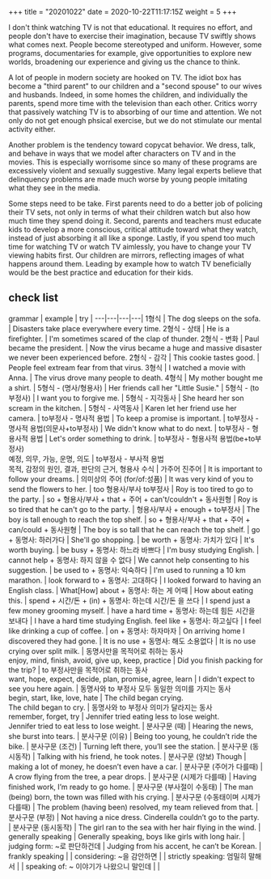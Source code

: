 +++
title = "20201022"
date = 2020-10-22T11:17:15Z
weight = 5
+++

I don't think watching TV is not that educational. It requires no effort, and people don't have to exercise their imagination, because TV swiftly shows what comes next. People become stereotyped and uniform. However, some programs, documentaries for example, give opportunities to explore new worlds, broadening our experience and giving us the chance to think.

A lot of people in modern society are hooked on TV. The idiot box has become a "third parent" to our children and a "second spouse" to our wives and husbands. Indeed, in some homes the children, and individually the parents, spend more time with the television than each other. Critics worry that passively watching TV is to absorbing of our time and attention. We not only do not get enough phsical exercise, but we do not stimulate our mental activity either.

Another problem is the tendency toward copycat behavior. We dress, talk, and behave in ways that we model after characters on TV and in the movies. This is especially worrisome since so many of these programs are excessively violent and sexually suggestive. Many legal experts believe that delinquency problems are made much worse by young people imitating what they see in the media.

Some steps need to be take. First parents need to do a better job of policing their TV sets, not only in terms of what their children watch but also how much time they spend doing it. Second, parents and teachers must educate kids to develop a more conscious, critical attitude toward what they watch, instead of just absorbing it all like a sponge. Lastly, if you spend too much time for watching TV or watch TV aimlessly, you have to change your TV viewing habits first. Our children are mirrors, reflecting images of what happens around them. Leading by example how to watch TV beneficially would be the best practice and education for their kids.

## check list

 grammar | example | try |
---|---|---|---|
1형식 |  The dog sleeps on the sofa. | Disasters take place everywhere every time.
2형식 - 상태 | He is a firefighter. | I'm sometimes scared of the clap of thunder.
2형식 - 변화 | Paul became the president. | Now the virus became a huge and massive disaster we never been experienced before.
2형식 - 감각 | This cookie tastes good. | People feel extream fear from that virus.
3형식 | I watched a movie with Anna. | The virus drove many people to death.
4형식 | My mother bought me a shirt. | 
5형식 - (명사/형용사) | Her friends call her "Little Susie." | 
5형식 - (to부정사) | I want you to forgive me. | 
5형식 - 지각동사 | She heard her son scream in the kitchen. | 
5형식 - 사역동사 | Karen let her friend use her camera. | 
to부정사 - 명사적 용법 | To keep a promise is important. | 
to부정사 - 명사적 용법(의문사+to부정사) | We didn't know what to do next. | 
to부정사 - 형용사적 용법 | Let's order something to drink. | 
to부정사 - 형용사적 용법(be+to부정사)</br> 예정, 의무, 가능, 운명, 의도 |
to부정사 - 부사적 용법</br> 목적, 감정의 원인, 결과, 판단의 근거, 형용사 수식 | 
가주어 진주어 | It is important to follow your dreams. | 
의미상의 주어 (for/of:성품) | It was very kind of you to send the flowers to her. |
too 형용사/부사 to부정사 | Roy is too tired to go to the party. | 
so + 형용사/부사 + that + 주어 + can't/couldn't + 동사원형 | Roy is so tired that he can't go to the party. |
형용사/부사 + enough + to부정사 | The boy is tall enough to reach the top shelf. |
so + 형용사/부사 + that + 주어 + can/could + 동사원형 | The boy is so tall that he can reach the top shelf. | 
go + 동명사: 하러가다 | She'll go shopping. |
be worth + 동명사: 가치가 있다 | It's worth buying. |
be busy + 동명사: 하느라 바쁘다 | I'm busy studying English. |
cannot help + 동명사: 하지 않을 수 없다 | We cannot help consenting to his suggestion. |
be used to + 동명사: 익숙하다 | I'm used to running a 10 km marathon. |
look forward to + 동명사: 고대하다 | I looked forward to having an English class. |
What[How] about + 동명사: 하는 게 어때 | How about eating this. |
spend + 시간/돈 + (in) + 동명사: 하는데 시간/돈 을 쓰다 | I spend just a few money grooming myself. |
have a hard time + 동명사: 하는데 힘든 시간을 보내다 | I have a hard time studying English.
feel like + 동명사: 하고싶다 | I feel like drinking a cup of coffee. |
on + 동명사: 하자마자 | On arriving home I discovered they had gone. |
It is no use + 동명사: 해도 소용없다 | It is no use crying over split milk. |
동명사만을 목적어로 취하는 동사<br>enjoy, mind, finish, avoid, give up, keep, practice | Did you finish packing for the trip? |
to 부정사만을 목적어로 취하는 동사<br>want, hope, expect, decide, plan, promise, agree, learn | I didn't expect to see you here again. |
동명사와 to 부정사 모두 동일한 의미를 가지는 동사<br>begin, start, like, love, hate | The child began crying.<br>The child began to cry. |
동명사와 to 부정사 의미가 달라지는 동사<br>remember, forget, try | Jennifer tried eating less to lose weight.<br>Jennifer tried to eat less to lose weight. |
분사구문 (때) |	Hearing the news, she burst into tears. |
분사구문 (이유)	| Being too young, he couldn’t ride the bike. |
분사구문 (조건)	| Turning left there, you’ll see the station. |
분사구문 (동시동작)	| Talking with his friend, he took notes. |
분사구문 (양보)	Though | making a lot of money, he doesn’t even have a car. |
분사구문 (주어가 다를때) | A crow flying from the tree, a pear drops. |
분사구문 (시제가 다를때) | Having finished work, I’m ready to go home. |
분사구문 (부사절이 수동태) | The man (being) born, the town was filled with his crying. |
분사구문 (수동태이며 시제가 다를때) | The problem (having been) resolved, my team relieved from that. |
분사구문 (부정)	| Not having a nice dress. Cinderella couldn’t go to the party. |
분사구문 (동시동작)	| The girl ran to the sea with her hair flying in the wind. |
generally speaking | Generally speaking, boys like girls with long hair. |
judging form: ~로 판단하건데 | Judging from his accent, he can’t be Korean. |
frankly speaking | |
considering: ~을 감안하면 | |
strictly speaking: 엄밀히 말해서 | |
speaking of: ~ 이야기가 나왔으니 말인데 | |

